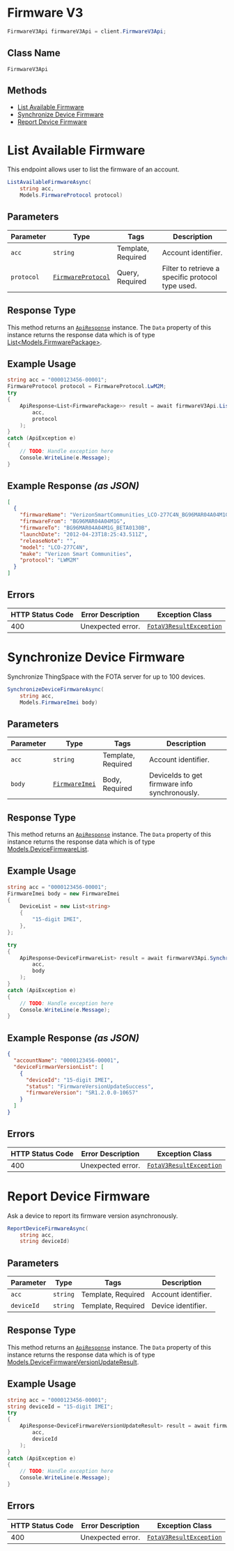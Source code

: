 # Firmware V3

```csharp
FirmwareV3Api firmwareV3Api = client.FirmwareV3Api;
```

## Class Name

`FirmwareV3Api`

## Methods

* [List Available Firmware](../../doc/controllers/firmware-v3.md#list-available-firmware)
* [Synchronize Device Firmware](../../doc/controllers/firmware-v3.md#synchronize-device-firmware)
* [Report Device Firmware](../../doc/controllers/firmware-v3.md#report-device-firmware)


# List Available Firmware

This endpoint allows user to list the firmware of an account.

```csharp
ListAvailableFirmwareAsync(
    string acc,
    Models.FirmwareProtocol protocol)
```

## Parameters

| Parameter | Type | Tags | Description |
|  --- | --- | --- | --- |
| `acc` | `string` | Template, Required | Account identifier. |
| `protocol` | [`FirmwareProtocol`](../../doc/models/firmware-protocol.md) | Query, Required | Filter to retrieve a specific protocol type used. |

## Response Type

This method returns an [`ApiResponse`](../../doc/api-response.md) instance. The `Data` property of this instance returns the response data which is of type [List<Models.FirmwarePackage>](../../doc/models/firmware-package.md).

## Example Usage

```csharp
string acc = "0000123456-00001";
FirmwareProtocol protocol = FirmwareProtocol.LwM2M;
try
{
    ApiResponse<List<FirmwarePackage>> result = await firmwareV3Api.ListAvailableFirmwareAsync(
        acc,
        protocol
    );
}
catch (ApiException e)
{
    // TODO: Handle exception here
    Console.WriteLine(e.Message);
}
```

## Example Response *(as JSON)*

```json
[
  {
    "firmwareName": "VerizonSmartCommunities_LCO-277C4N_BG96MAR04A04M1G_BG96MAR04A04M1G_BETA0130B",
    "firmwareFrom": "BG96MAR04A04M1G",
    "firmwareTo": "BG96MAR04A04M1G_BETA0130B",
    "launchDate": "2012-04-23T18:25:43.511Z",
    "releaseNote": "",
    "model": "LCO-277C4N",
    "make": "Verizon Smart Communities",
    "protocol": "LWM2M"
  }
]
```

## Errors

| HTTP Status Code | Error Description | Exception Class |
|  --- | --- | --- |
| 400 | Unexpected error. | [`FotaV3ResultException`](../../doc/models/fota-v3-result-exception.md) |


# Synchronize Device Firmware

Synchronize ThingSpace with the FOTA server for up to 100 devices.

```csharp
SynchronizeDeviceFirmwareAsync(
    string acc,
    Models.FirmwareImei body)
```

## Parameters

| Parameter | Type | Tags | Description |
|  --- | --- | --- | --- |
| `acc` | `string` | Template, Required | Account identifier. |
| `body` | [`FirmwareImei`](../../doc/models/firmware-imei.md) | Body, Required | DeviceIds to get firmware info synchronously. |

## Response Type

This method returns an [`ApiResponse`](../../doc/api-response.md) instance. The `Data` property of this instance returns the response data which is of type [Models.DeviceFirmwareList](../../doc/models/device-firmware-list.md).

## Example Usage

```csharp
string acc = "0000123456-00001";
FirmwareImei body = new FirmwareImei
{
    DeviceList = new List<string>
    {
        "15-digit IMEI",
    },
};

try
{
    ApiResponse<DeviceFirmwareList> result = await firmwareV3Api.SynchronizeDeviceFirmwareAsync(
        acc,
        body
    );
}
catch (ApiException e)
{
    // TODO: Handle exception here
    Console.WriteLine(e.Message);
}
```

## Example Response *(as JSON)*

```json
{
  "accountName": "0000123456-00001",
  "deviceFirmwarVersionList": [
    {
      "deviceId": "15-digit IMEI",
      "status": "FirmwareVersionUpdateSuccess",
      "firmwareVersion": "SR1.2.0.0-10657"
    }
  ]
}
```

## Errors

| HTTP Status Code | Error Description | Exception Class |
|  --- | --- | --- |
| 400 | Unexpected error. | [`FotaV3ResultException`](../../doc/models/fota-v3-result-exception.md) |


# Report Device Firmware

Ask a device to report its firmware version asynchronously.

```csharp
ReportDeviceFirmwareAsync(
    string acc,
    string deviceId)
```

## Parameters

| Parameter | Type | Tags | Description |
|  --- | --- | --- | --- |
| `acc` | `string` | Template, Required | Account identifier. |
| `deviceId` | `string` | Template, Required | Device identifier. |

## Response Type

This method returns an [`ApiResponse`](../../doc/api-response.md) instance. The `Data` property of this instance returns the response data which is of type [Models.DeviceFirmwareVersionUpdateResult](../../doc/models/device-firmware-version-update-result.md).

## Example Usage

```csharp
string acc = "0000123456-00001";
string deviceId = "15-digit IMEI";
try
{
    ApiResponse<DeviceFirmwareVersionUpdateResult> result = await firmwareV3Api.ReportDeviceFirmwareAsync(
        acc,
        deviceId
    );
}
catch (ApiException e)
{
    // TODO: Handle exception here
    Console.WriteLine(e.Message);
}
```

## Errors

| HTTP Status Code | Error Description | Exception Class |
|  --- | --- | --- |
| 400 | Unexpected error. | [`FotaV3ResultException`](../../doc/models/fota-v3-result-exception.md) |

